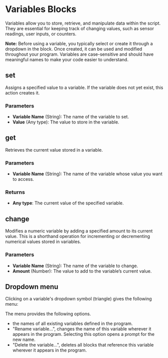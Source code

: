 # Variables Blocks

Variables allow you to store, retrieve, and manipulate data within the script. They are essential for keeping track of changing values, such as sensor readings, user inputs, or counters.

**Note:** Before using a variable, you typically select or create it through a dropdown in the block. Once created, it can be used and modified throughout your program. Variables are case-sensitive and should have meaningful names to make your code easier to understand.

## set

Assigns a specified value to a variable. If the variable does not yet exist, this action creates it.

### Parameters

* **Variable Name** (String): The name of the variable to set.
* **Value** (Any type): The value to store in the variable.

## get

Retrieves the current value stored in a variable.

### Parameters

* **Variable Name** (String): The name of the variable whose value you want to access.

### Returns

* **Any type**: The current value of the specified variable.

## change

Modifies a numeric variable by adding a specified amount to its current value. This is a shorthand operation for incrementing or decrementing numerical values stored in variables.

### Parameters

* **Variable Name** (String): The name of the variable to change.
* **Amount** (Number): The value to add to the variable’s current value.

## Dropdown menu

Clicking on a variable's dropdown symbol (triangle) gives the following menu:

The menu provides the following options.

* the names of all existing variables defined in the program.
* "Rename variable...", changes the name of this variable wherever it appears in the program. Selecting this option opens a prompt for the new name.
* "Delete the variable...", deletes all blocks that reference this variable wherever it appears in the program.
